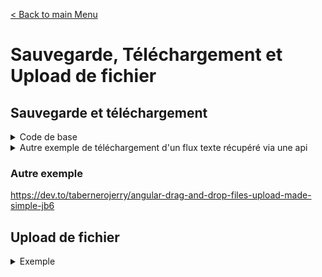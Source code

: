 [< Back to main Menu](https://github.com/gsoulie/angular-resources/blob/master/ng-sheet.md)    

# Sauvegarde, Téléchargement et Upload de fichier

## Sauvegarde et téléchargement

<details>
    <summary>Code de base</summary>

Le principe est le suivant : créer un fichier "blob" contenant du text ou du contenu récupéré depuis un appel API par exemple, puis créer un lien de type ````<a href>```` invisible ayant pour url le fichier blob. On simule un clic sur ce lien qui va lancer le téléchargement du fichier


````typescript
filecontent = '';

saveFile() {
    const fileName = 'mon-fichier.txt';
    const file = new Blob([this.filecontent], { type: "text/plain" });

    const link = document.createElement('a');
    link.href = URL.createObjectURL(file);
    link.download = fileName;
    link.click();
    link.remove();
  }
````
</details>

<details>
    <summary>Autre exemple de téléchargement d'un flux texte récupéré via une api</summary>

````typescript
this.apiService.getFile()
  .subscribe(res => {
    const json = res;
    const blob = new Blob([json], {type: 'application/text'});
    const link = document.createElement('a');
    link.href = URL.createObjectURL(blob);
    link.download = `export-${this.currentDate.format('MM-YYYY')}.txt`;
    link.click();
  })
````    
</details>


### Autre exemple
https://dev.to/tabernerojerry/angular-drag-and-drop-files-upload-made-simple-jb6

## Upload de fichier

<details>
    <summary>Exemple</summary>

*upload.component.html*
````html
<div>
  <h1>Drag and Drop Files Upload</h1>

  <div class="dnd-wrapper">
    <!-- Start Drop Zone -->
    <div class="upload-wrapper">
      <input
        #fileInput
        type="file"
        (change)="handleChange($event)"
        [accept]="allowedFileTypes"
      />
      <p>
        Drag and drop <br />
        file here to upload. <br />
        (PNG, JPG, SVG)
      </p>

      <button type="button" (click)="fileInput.click()">Browse File</button>
    </div>
    <!-- End Drop Zone -->

    <!-- Start Preview Image -->
    <div
      *ngIf="fileUrl && uploadFile"
      [ngStyle]="{ 'background-image': 'url(' + fileUrl + ')' }"
      class="uploaded-wrapper"
    >
      <div class="button-wrapper">
        <p>{{ uploadFile.name }}</p>

        <div>
          <button
            type="button"
            [disabled]="isUploading"
            (click)="handleUploadFile()"
          >
            {{ !isUploading ? "UPLOAD" : "UPLOADING..." }}
          </button>
          <button
            type="button"
            [disabled]="isUploading"
            (click)="handleRemovesFile()"
          >
            REMOVE
          </button>
        </div>
      </div>
    </div>
    <!-- End Preview Image -->
  </div>
</div>

````

*upload.component.ts*
````typescript
import { CommonModule } from '@angular/common';
import { Component, ElementRef, viewChild } from '@angular/core';
import { serialize } from 'object-to-formdata';

const ALLOWED_FILE_TYPES = [
  'image/jpeg',
  'image/png',
  'image/svg+xml',
];

@Component({
  selector: 'app-upload',
  standalone: true,
  imports: [CommonModule],
  templateUrl: './upload.component.html',
  styleUrl: './upload.component.scss'
})
export default class UploadComponent {
  fileInput = viewChild<ElementRef<HTMLDivElement>>('fileInput')

  allowedFileTypes = ALLOWED_FILE_TYPES;

  isUploading = false;
  fileUrl!: string | null;
  uploadFile!: File | null;

  handleChange(event: any) {
    const file = event.target.files[0] as File;

    if (this.allowedFileTypes.indexOf(file?.type) === -1) {
      alert('File type is not allowed.');
      this.handleRemovesFile();
      return;
    }

    this.fileUrl = URL.createObjectURL(file);
    this.uploadFile = file;
  }

  handleRemovesFile() {
    if (this.fileInput && this.fileInput()?.nativeElement) {
      //this.fileInput()?.nativeElement.value = null;
      this.fileInput()?.nativeElement.remove();
    }

    this.uploadFile = null;
    this.fileUrl = null;
  }

  handleUploadFile() {
    this.isUploading = true;

    const formData = serialize({
      document: this.uploadFile
    });
  }
}

````

</details>
